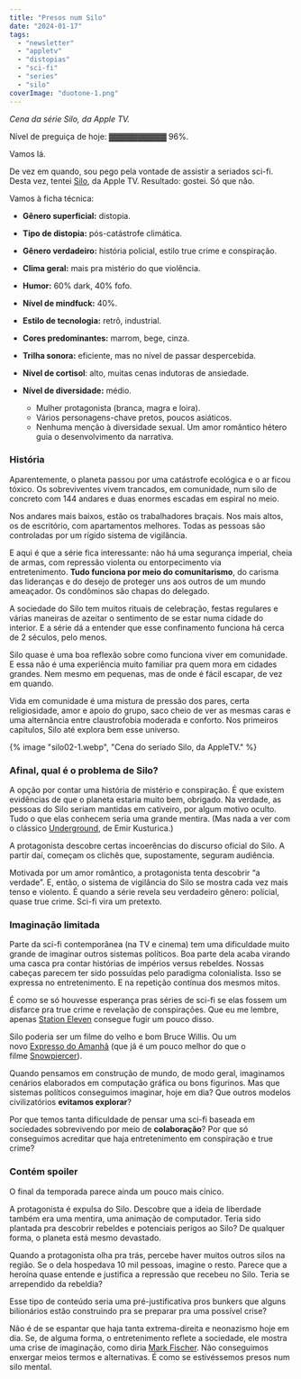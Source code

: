 ```yaml
---
title: "Presos num Silo"
date: "2024-01-17"
tags: 
  - "newsletter"
  - "appletv"
  - "distopias"
  - "sci-fi"
  - "series"
  - "silo"
coverImage: "duotone-1.png"
---
```


_Cena da série Silo, da Apple TV._

Nível de preguiça de hoje: ▓▓▓▓▓▓▓▓▓▓ 96%.

Vamos lá.

De vez em quando, sou pego pela vontade de assistir a seriados sci-fi. Desta vez, tentei [Silo](https://en.wikipedia.org/wiki/Silo_(TV_series)), da Apple TV. Resultado: gostei. Só que não.

Vamos à ficha técnica:

- **Gênero superficial:** distopia.
- **Tipo de distopia:** pós-catástrofe climática.
- **Gênero verdadeiro:** história policial, estilo true crime e conspiração.
- **Clima geral:** mais pra mistério do que violência.
- **Humor:** 60% dark, 40% fofo.
- **Nível de mindfuck:** 40%.
- **Estilo de tecnologia:** retrô, industrial.
- **Cores predominantes:** marrom, bege, cinza.
- **Trilha sonora:** eficiente, mas no nível de passar despercebida.
- **Nível de cortisol**: alto, muitas cenas indutoras de ansiedade.
- **Nível de diversidade:** médio.
    
    - Mulher protagonista (branca, magra e loira).
    - Vários personagens-chave pretos, poucos asiáticos.
    - Nenhuma menção à diversidade sexual. Um amor romântico hétero guia o desenvolvimento da narrativa.

### História

Aparentemente, o planeta passou por uma catástrofe ecológica e o ar ficou tóxico. Os sobreviventes vivem trancados, em comunidade, num silo de concreto com 144 andares e duas enormes escadas em espiral no meio.

Nos andares mais baixos, estão os trabalhadores braçais. Nos mais altos, os de escritório, com apartamentos melhores. Todas as pessoas são controladas por um rígido sistema de vigilância.

E aqui é que a série fica interessante: não há uma segurança imperial, cheia de armas, com repressão violenta ou entorpecimento via entretenimento. **Tudo funciona por meio do comunitarismo**, do carisma das lideranças e do desejo de proteger uns aos outros de um mundo ameaçador. Os condôminos são chapas do delegado.

A sociedade do Silo tem muitos rituais de celebração, festas regulares e várias maneiras de azeitar o sentimento de se estar numa cidade do interior. E a série dá a entender que esse confinamento funciona há cerca de 2 séculos, pelo menos.

Silo quase é uma boa reflexão sobre como funciona viver em comunidade. E essa não é uma experiência muito familiar pra quem mora em cidades grandes. Nem mesmo em pequenas, mas de onde é fácil escapar, de vez em quando.

Vida em comunidade é uma mistura de pressão dos pares, certa religiosidade, amor e apoio do grupo, saco cheio de ver as mesmas caras e uma alternância entre claustrofobia moderada e conforto. Nos primeiros capítulos, Silo até explora bem esse universo.

{% image "silo02-1.webp", "Cena do seriado Silo, da AppleTV." %}

### Afinal, qual é o problema de Silo?

A opção por contar uma história de mistério e conspiração. É que existem evidências de que o planeta estaria muito bem, obrigado. Na verdade, as pessoas do Silo seriam mantidas em cativeiro, por algum motivo oculto. Tudo o que elas conhecem seria uma grande mentira. (Mas nada a ver com o clássico [Underground](https://en.wikipedia.org/wiki/Underground_(1995_film)), de Emir Kusturica.)

A protagonista descobre certas incoerências do discurso oficial do Silo. A partir daí, começam os clichês que, supostamente, seguram audiência.

Motivada por um amor romântico, a protagonista tenta descobrir “a verdade”. E, então, o sistema de vigilância do Silo se mostra cada vez mais tenso e violento. É quando a série revela seu verdadeiro gênero: policial, quase true crime. Sci-fi vira um pretexto.

### Imaginação limitada

Parte da sci-fi contemporânea (na TV e cinema) tem uma dificuldade muito grande de imaginar outros sistemas políticos. Boa parte dela acaba virando uma casca pra contar histórias de impérios versus rebeldes. Nossas cabeças parecem ter sido possuídas pelo paradigma colonialista. Isso se expressa no entretenimento. E na repetição contínua dos mesmos mitos.

É como se só houvesse esperança pras séries de sci-fi se elas fossem um disfarce pra true crime e revelação de conspirações. Que eu me lembre, apenas [Station Eleven](https://en.wikipedia.org/wiki/Station_Eleven) consegue fugir um pouco disso.

Silo poderia ser um filme do velho e bom Bruce Willis. Ou um novo [Expresso do Amanhã](https://www.netflix.com/br/title/80177458) (que já é um pouco melhor do que o filme [Snowpiercer](https://en.wikipedia.org/wiki/Snowpiercer)).

Quando pensamos em construção de mundo, de modo geral, imaginamos cenários elaborados em computação gráfica ou bons figurinos. Mas que sistemas políticos conseguimos imaginar, hoje em dia? Que outros modelos civilizatórios **evitamos explorar**?

Por que temos tanta dificuldade de pensar uma sci-fi baseada em sociedades sobrevivendo por meio de **colaboração**? Por que só conseguimos acreditar que haja entretenimento em conspiração e true crime?

### Contém spoiler

O final da temporada parece ainda um pouco mais cínico.

A protagonista é expulsa do Silo. Descobre que a ideia de liberdade também era uma mentira, uma animação de computador. Teria sido plantada pra descobrir rebeldes e potenciais perigos ao Silo? De qualquer forma, o planeta está mesmo devastado.

Quando a protagonista olha pra trás, percebe haver muitos outros silos na região. Se o dela hospedava 10 mil pessoas, imagine o resto. Parece que a heroína quase entende e justifica a repressão que recebeu no Silo. Teria se arrependido da rebeldia?

Esse tipo de conteúdo seria uma pré-justificativa pros bunkers que alguns bilionários estão construindo pra se preparar pra uma possível crise?

Não é de se espantar que haja tanta extrema-direita e neonazismo hoje em dia. Se, de alguma forma, o entretenimento reflete a sociedade, ele mostra uma crise de imaginação, como diria [Mark Fischer](https://en.wikipedia.org/wiki/Capitalist_Realism). Não conseguimos enxergar meios termos e alternativas. É como se estivéssemos presos num silo mental.
